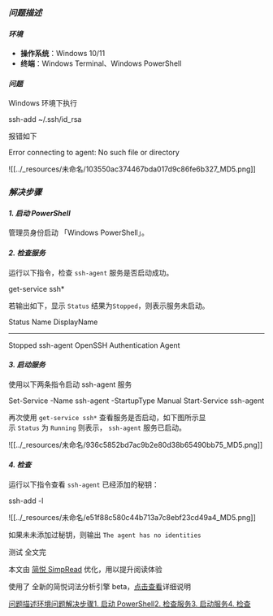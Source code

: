 
### _**问题描述**_

#### _**环境**_

- **操作系统**：Windows 10/11
- **终端**：Windows Terminal、Windows PowerShell

#### _**问题**_

Windows[](https://so.csdn.net/so/search?q=&spm=1001.2101.3001.7020) 环境下执行

ssh-add ~/.ssh/id_rsa

报错如下

Error connecting to agent: No such file or directory

![[../_resources/未命名/103550ac374467bda017d9c86fe6b327_MD5.png]]

### _**解决步骤**_

#### _**1. 启动 PowerShell**_

管理员身份启动 「Windows PowerShell」。

#### _**2. 检查服务**_

运行以下指令，检查 `ssh-agent` 服务是否启动成功。

get-service ssh*

若输出如下，显示 `Status` 结果为`Stopped`，则表示服务未启动。

Status   Name               DisplayName
------   ----               -----------
Stopped  ssh-agent          OpenSSH Authentication Agent

#### _**3. 启动服务**_

使用以下两条指令启动 ssh-agent 服务

Set-Service -Name ssh-agent -StartupType Manual
Start-Service ssh-agent

再次使用 `get-service ssh*` 查看服务是否启动，如下图所示显示 `Status` 为 `Running` 则表示， `ssh-agent` 服务已启动。

![[../_resources/未命名/936c5852bd7ac9b2e80d38b65490bb75_MD5.png]]

#### _**4. 检查**_

运行以下指令查看 `ssh-agent` 已经添加的秘钥：

ssh-add -l

![[../_resources/未命名/e51f88c580c44b713a7c8ebf23cd49a4_MD5.png]]

如果未未添加过秘钥，则输出 `The agent has no identities`

测试
全文完

本文由 [简悦 SimpRead](http://ksria.com/simpread) 优化，用以提升阅读体验

使用了 全新的简悦词法分析引擎 beta，[点击查看](http://ksria.com/simpread/docs/#/%E8%AF%8D%E6%B3%95%E5%88%86%E6%9E%90%E5%BC%95%E6%93%8E)详细说明

[问题描述](https://blog.csdn.net/m0_63969219/article/details/124650073#sr-toc-0)[环境](https://blog.csdn.net/m0_63969219/article/details/124650073#sr-toc-1)[问题](https://blog.csdn.net/m0_63969219/article/details/124650073#sr-toc-2)[解决步骤](https://blog.csdn.net/m0_63969219/article/details/124650073#sr-toc-3)[1. 启动 PowerShell](https://blog.csdn.net/m0_63969219/article/details/124650073#sr-toc-4)[2. 检查服务](https://blog.csdn.net/m0_63969219/article/details/124650073#sr-toc-5)[3. 启动服务](https://blog.csdn.net/m0_63969219/article/details/124650073#sr-toc-6)[4. 检查](https://blog.csdn.net/m0_63969219/article/details/124650073#sr-toc-7)